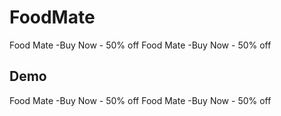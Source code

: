 # FoodMate
Food Mate -Buy Now - 50% off
Food Mate -Buy Now - 50% off

## Demo
Food Mate -Buy Now - 50% off
Food Mate -Buy Now - 50% off
